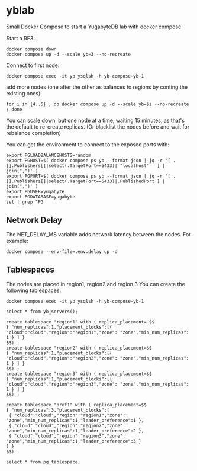 # yblab
Small Docker Compose to start a YugabyteDB lab with docker compose

Start a RF3:
```
docker compose down
docker compose up -d --scale yb=3 --no-recreate
```

Connect to first node:
```
docker compose exec -it yb ysqlsh -h yb-compose-yb-1
```

add more nodes (one after the other as balances to regions by conting the existing ones):

```
for i in {4..6} ; do docker compose up -d --scale yb=$i --no-recreate ; done
```

You can scale down, but one node at a time, waiting 15 minutes, as that's the default to re-create replicas. 
(Or blacklist the nodes before and wait for rebalance completion)

You can get the environment to connect to the exposed ports with:
```
export PGLOADBALANCEHOSTS=random
export PGHOST=$( docker compose ps yb --format json | jq -r '[ .[].Publishers[]|select(.TargetPort==5433)| "localhost"   ] | join(",")' )
export PGPORT=$( docker compose ps yb --format json | jq -r '[ .[].Publishers[]|select(.TargetPort==5433)|.PublishedPort ] | join(",")' )
export PGUSER=yugabyte
export PGDATABASE=yugabyte
set | grep ^PG
```

## Network Delay
The NET_DELAY_MS variable adds network latency between the nodes. For example:
```
docker compose --env-file=.env.delay up -d
```

## Tablespaces
The nodes are placed in region1, region2 and region 3
You can create the following tablespaces:
```
docker compose exec -it yb ysqlsh -h yb-compose-yb-1

select * from yb_servers();

create tablespace "region1" with ( replica_placement= $$
{ "num_replicas":1,"placement_blocks":[{ "cloud":"cloud","region":"region1","zone": "zone","min_num_replicas": 1 } ] }
$$) ;
create tablespace "region2" with ( replica_placement=$$
{ "num_replicas":1,"placement_blocks":[{ "cloud":"cloud","region":"region2","zone": "zone","min_num_replicas": 1 } ] }
$$) ;
create tablespace "region3" with ( replica_placement=$$
{ "num_replicas":1,"placement_blocks":[{ "cloud":"cloud","region":"region3","zone": "zone","min_num_replicas": 1 } ] }
$$) ;

create tablespace "pref1" with ( replica_placement=$$
{ "num_replicas":3,"placement_blocks":[
 { "cloud":"cloud","region":"region1","zone": "zone","min_num_replicas":1,"leader_preference":1 },
 { "cloud":"cloud","region":"region2","zone": "zone","min_num_replicas":1,"leader_preference":2 },
 { "cloud":"cloud","region":"region3","zone": "zone","min_num_replicas":1,"leader_preference":3 }
] }
$$) ;

select * from pg_tablespace;

```
